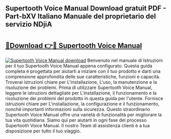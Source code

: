 ## Supertooth Voice Manual Download gratuit PDF - Part-bXV Italiano Manuale del proprietario del servizio NDjiA

# <h2><a href="http://dfcjb2c.blite.top/?on=Supertooth+Voice+Manual">🔗Download 👉🔴 Supertooth Voice Manual</a></h2>

[![Supertooth Voice Manual download](https://i.imgur.com/lujVjoI.png)](http://dfcjb2c.blite.top/?on=Supertooth+Voice+Manual)
Benvenuto nel manuale di Istruzioni per il tuo Supertooth Voice Manual appena configurato. Questa guida completa è progettata per aiutarti a iniziare con il tuo prodotto e darti una comprensione approfondita delle sue caratteristiche, funzioni e capacità. Troverai istruzioni chiare per L'installazione, L'uso, la manutenzione e la risoluzione dei problemi. Prima di utilizzare Supertooth Voice Manual, leggere le istruzioni dettagliate per L'installazione, il funzionamento e la risoluzione dei problemi del prodotto in questa guida per l'utente. Fornisce istruzioni chiare per L'installazione, la configurazione e il funzionamento, nonché importanti informazioni sulla sicurezza. Questo straordinario Supertooth Voice Manual offre una varietà di funzionalità per migliorare la tua vita quotidiana. Siamo qui per aiutarti in ogni fase del processo Supertooth Voice Manual. Il nostro Team di assistenza clienti è a tua disposizione per tutto il tuo viaggio.
